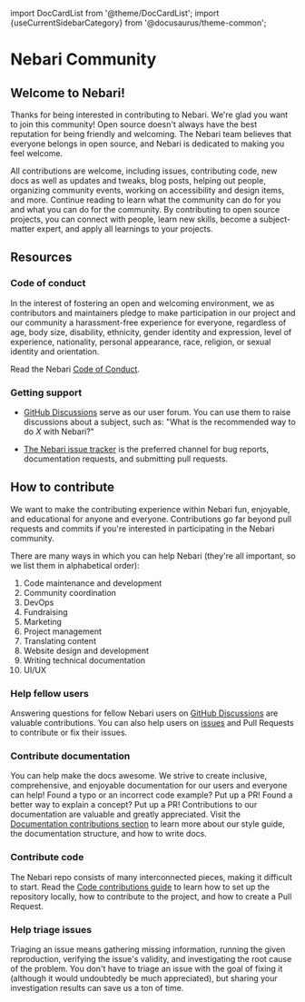 import DocCardList from '@theme/DocCardList';
import {useCurrentSidebarCategory} from '@docusaurus/theme-common';

# Nebari Community

## Welcome to Nebari!

Thanks for being interested in contributing to Nebari. We're glad you want to join this community! Open source doesn't
always have the best reputation for being friendly and welcoming. The Nebari team believes that everyone belongs in open source,
and Nebari is dedicated to making you feel welcome.

All contributions are welcome, including issues, contributing code, new docs as well as updates and tweaks, blog posts,
helping out people, organizing community events, working on accessibility and design items, and more.
Continue reading to learn what the community can do for you and what you can do for the community.
By contributing to open source projects, you can connect with people, learn new skills, become a subject-matter expert,
and apply all learnings to your projects.

## Resources

### Code of conduct

In the interest of fostering an open and welcoming environment, we as contributors and maintainers pledge to make
participation in our project and our community a harassment-free experience for everyone, regardless of age, body size,
disability, ethnicity, gender identity and expression, level of experience, nationality, personal appearance, race,
religion, or sexual identity and orientation.

Read the Nebari [Code of Conduct][nebari-coc].

### Getting support

- [GitHub Discussions][nebari-discussions] serve as our user forum. You can use them to raise discussions about a subject,
  such as: "What is the recommended way to do _X_ with Nebari?"

- [The Nebari issue tracker][nebari-issues] is the preferred channel for bug reports, documentation requests, and submitting pull requests.

## How to contribute

We want to make the contributing experience within Nebari fun, enjoyable, and educational for anyone and everyone.
Contributions go far beyond pull requests and commits if you're interested in participating in the Nebari community.

There are many ways in which you can help Nebari (they're all important, so we list them in alphabetical order):

1. Code maintenance and development
2. Community coordination
3. DevOps
4. Fundraising
5. Marketing
6. Project management
7. Translating content
8. Website design and development
9. Writing technical documentation
10. UI/UX

### Help fellow users

Answering questions for fellow Nebari users on [GitHub Discussions][nebari-discussions] are valuable contributions.
You can also help users on [issues][nebari-issues] and Pull Requests to contribute or fix their issues.

### Contribute documentation

You can help make the docs awesome. We strive to create inclusive, comprehensive, and enjoyable documentation for our users
and everyone can help! Found a typo or an incorrect code example? Put up a PR! Found a better way to explain a concept?
Put up a PR! Contributions to our documentation are valuable and greatly appreciated. Visit the [Documentation contributions section](doc-contributions.md)
to learn more about our style guide, the documentation structure, and how to write docs.

### Contribute code

The Nebari repo consists of many interconnected pieces, making it difficult to start. Read the
[Code contributions guide](code-contributions.md) to learn how to set up the repository locally, how to contribute to
the project, and how to create a Pull Request.

### Help triage issues

Triaging an issue means gathering missing information, running the given reproduction, verifying the issue's validity, and investigating the root cause of the problem. You don't have to triage an issue with the goal of fixing it (although it would undoubtedly be much appreciated), but sharing your investigation results can save us a ton of time.

<DocCardList items={useCurrentSidebarCategory().items}/>

[nebari-issues]: https://github.com/nebari-dev/nebari/issues
[nebari-discussions]: https://github.com/nebari-dev/nebari/discussions
[nebari-coc]: https://github.com/Quansight/.github/blob/master/CODE_OF_CONDUCT.md